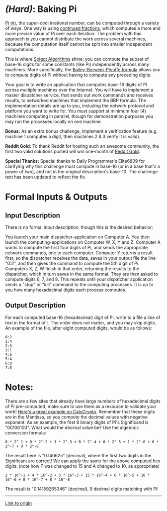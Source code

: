 # [](#HardIcon) *(Hard)*: Baking Pi

[Pi (π)](http://en.wikipedia.org/wiki/Pi), the super-cool irrational number, can be computed through a variety of ways. One way is using [continued fractions](http://en.wikipedia.org/wiki/Continued_fraction), which computes a more and more precise value of Pi over each iteration. The problem with this approach is you cannot distribute the work across several machines, because the computation itself cannot be split into smaller independent computations.

This is where [Spigot Algorithms](http://en.wikipedia.org/wiki/Spigot_algorithm) shine: you can compute the subset of base-16 digits for some constants (like Pi) independently across many machines. More specifically, the [Bailey–Borwein–Plouffe formula](http://en.wikipedia.org/wiki/Bailey%E2%80%93Borwein%E2%80%93Plouffe_formula) allows you to compute digits of Pi without having to compute any preceding digits.

Your goal is to write an application that computes base-16 digits of Pi across multiple machines over the Internet. You will have to implement a master dispatcher service, that sends out work commands and receives results, to networked machines that implement the BBP formula. The implementation details are up to you, including the network protocol and platform you want to write for. You must support at minimum four (4) machines computing in parallel, though for demonstration purposes you may run the processes locally on one machine.

**Bonus:** As an extra bonus challenge, implement a verification feature (e.g. machine 1 computes a digit, then machines 2 & 3 verify it is valid).

**Reddit Gold:** To thank Reddit for hosting such an awesome community, the first two valid solutions posted will win one-month of [Reddit Gold](http://www.reddit.com/gold/about).

**Special Thanks:** Special thanks to Daily Programmer's Elite6809 for clarifying why this challenge must compute in base-16 (or in a base that's a power of two), and not in the original description's base-10. The challenge text has been updated to reflect the fix.

# Formal Inputs & Outputs
## Input Description

There is no formal input description, though this is the desired behavior:

You launch your main dispatcher-application on Computer A. You then launch the computing-applications on Computer W, X, Y and Z. Computer A wants to compute the first four digits of Pi, and sends the appropriate network commands, one to each computer. Computer Y returns a result first, so the dispatcher receives the data, saves in your output file the line "0:2", and then gives the command to compute the 5th digit of Pi. Computers X, Z, W finish in that order, returning the results to the dispatcher, which in turn saves in the same format. They are then asked to compute digits 6, 7, and 8. This repeats until your dispatcher application sends a "stop" or "kill" command to the computing processes. It is up to you how many hexadecimal digits each process computes.

## Output Description

For each computed base-16 (hexadecimal) digit of Pi, write to a file a line of text in the format of <Digit-Index>:<Computed-Digit>. The order does not matter, and you may skip digits. An example of the file, after eight computed digits, would be as follows:

    0:2
    1:4
    2:3
    3:F
    4:6
    5:A
    6:8
    7:8

# Notes:

There are a few sites that already have large numbers of hexadecimal digits of Pi pre-computed; make sure to use them as a resource to validate your work! [Here's a great example on CalcCrypto](http://calccrypto.wikidot.com/math:pi-hex). Remember that these digits are in the Mantissa, so you compute the decimal values with negative exponent. As an example, the first 8 binary digits of Pi's Significand is "00100100". What would the decimal value be? Use the algebraic conversion formula:

    0 * 2^-1 + 0 * 2^-2 + 1 * 2^-3 + 0 * 2^-4 + 0 * 2^-5 + 1 * 2^-6 + 0 * 2^-7 + 0 * 2^-8 

The result here is "0.140625" (decimal), where the first two digits in the Significant are correct! We can apply the same for the above computed hex digits: (note how F was changed to 15 and A changed to 10, as appropriate)

    2 * 16^-1 + 4 * 16^-2 + 3 * 16^-3 + 15 * 16^-4 + 6 * 16^-5 + 10 * 16^-6 + 8 * 16^-7 + 8 * 16^-8

The result is "0.14159265346" (decimal), 9 decimal digits matching with Pi!

---

[Link to origin](https://www.reddit.com/r/dailyprogrammer/1qply1)